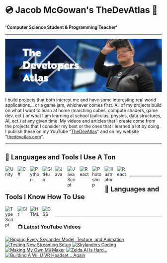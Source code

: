 # 💿 Jacob McGowan's TheDevAtlas 💽

**'Computer Science Student & Programming Teacher'**

---

!["Banner"](/photos/banner.png)

I build projects that both interest me and have some interesting real world applications... or a game jam, whichever comes first. All of my projects build on what I want to learn at home (marching cubes, compute shaders, game dev, ect.) or what I am learning at school (calculus, physics, data structures, AI, ect.) at any given time. My videos and articles that I create come from the projects that I consider my best or the ones that I learned a lot by doing. I publish these on my YouTube "[TheDevAtlas](https://www.youtube.com/@thedevatlas)" and on my website "[thedevatlas.com](https://www.thedevatlas.com/)".

---

## 💾 Languages and Tools I Use A Ton

<img align="left" alt="Unity" width="30px" style="padding-right:10px;" src="https://cdn.jsdelivr.net/gh/devicons/devicon@latest/icons/unity/unity-original.svg" />
<img align="left" alt="C#" width="30px" style="padding-right:10px;" src="https://cdn.jsdelivr.net/gh/devicons/devicon@latest/icons/csharp/csharp-original.svg" />
<img align="left" alt="Python" width="30px" style="padding-right:10px;" src="https://cdn.jsdelivr.net/gh/devicons/devicon@latest/icons/python/python-original.svg" />
<img align="left" alt="GitHub" width="30px" style="padding-right:10px;" src="https://cdn.jsdelivr.net/gh/devicons/devicon/icons/github/github-original.svg" />
<img align="left" alt="Java" width="30px" style="padding-right:10px;" src="https://cdn.jsdelivr.net/gh/devicons/devicon/icons/java/java-original.svg"/>
<img align="left" alt="JavaScript" width="30px" style="padding-right:10px;" src="https://cdn.jsdelivr.net/gh/devicons/devicon/icons/javascript/javascript-plain.svg" />
<img align="left" alt="React" width="30px" style="padding-right:10px;" src="https://cdn.jsdelivr.net/gh/devicons/devicon/icons/react/react-original.svg" />
<img align="left" alt="Photoshop" width="30px" style="padding-right:10px;" src="https://cdn.jsdelivr.net/gh/devicons/devicon@latest/icons/photoshop/photoshop-original.svg" />
<img align="left" alt="Illustrator" width="30px" style="padding-right:10px;" src="https://cdn.jsdelivr.net/gh/devicons/devicon@latest/icons/illustrator/illustrator-plain.svg" />
<img align="left" alt="React" width="30px" style="padding-right:10px;" src="https://cdn.jsdelivr.net/gh/devicons/devicon@latest/icons/premierepro/premierepro-original.svg" />

<br />

---

## 🧠 Languages and Tools I Know How To Use

<img align="left" alt="TypeScript" width="30px" style="padding-right:10px;" src="https://cdn.jsdelivr.net/gh/devicons/devicon/icons/typescript/typescript-plain.svg" />
<img align="left" alt="Git" width="30px" style="padding-right:10px;" src="https://cdn.jsdelivr.net/gh/devicons/devicon/icons/git/git-original.svg" />
<img align="left" alt="HTML" width="30px" style="padding-right:10px;" src="https://cdn.jsdelivr.net/gh/devicons/devicon/icons/html5/html5-plain.svg" />
<img align="left" alt="CSS" width="30px" style="padding-right:10px;" src="https://cdn.jsdelivr.net/gh/devicons/devicon/icons/css3/css3-plain.svg" />

<br />

---

### 📺 Latest YouTube Videos

<!-- BEGIN YOUTUBE-CARDS -->
[![Ripping Every Skylander Model, Texture, and Animation](https://ytcards.demolab.com/?id=VAIksdf9hWY&title=Ripping+Every+Skylander+Model%2C+Texture%2C+and+Animation&lang=en&timestamp=1725043372&background_color=%230d1117&title_color=%23ffffff&stats_color=%23dedede&max_title_lines=1&width=250&border_radius=5 "Ripping Every Skylander Model, Texture, and Animation")](https://www.youtube.com/watch?v=VAIksdf9hWY)
[![Testing New Streaming Setup](https://ytcards.demolab.com/?id=GzKXZ0yE2MA&title=Testing+New+Streaming+Setup&lang=en&timestamp=1725084321&background_color=%230d1117&title_color=%23ffffff&stats_color=%23dedede&max_title_lines=1&width=250&border_radius=5 "Testing New Streaming Setup")](https://www.youtube.com/watch?v=GzKXZ0yE2MA)
[![Skylanders Coding](https://ytcards.demolab.com/?id=QqdLAuloN_8&title=Skylanders+Coding&lang=en&timestamp=1724991962&background_color=%230d1117&title_color=%23ffffff&stats_color=%23dedede&max_title_lines=1&width=250&border_radius=5 "Skylanders Coding")](https://www.youtube.com/watch?v=QqdLAuloN_8)
[![Making My Own Mii Maker](https://ytcards.demolab.com/?id=S5a07lY1AuM&title=Making+My+Own+Mii+Maker&lang=en&timestamp=1724869137&background_color=%230d1117&title_color=%23ffffff&stats_color=%23dedede&max_title_lines=1&width=250&border_radius=5 "Making My Own Mii Maker")](https://www.youtube.com/watch?v=S5a07lY1AuM)
[![Zelda AI Is Hard...](https://ytcards.demolab.com/?id=MobgLPKt7iQ&title=Zelda+AI+Is+Hard...&lang=en&timestamp=1724860822&background_color=%230d1117&title_color=%23ffffff&stats_color=%23dedede&max_title_lines=1&width=250&border_radius=5 "Zelda AI Is Hard...")](https://www.youtube.com/watch?v=MobgLPKt7iQ)
[![Building A Wii U VR Headset... Again](https://ytcards.demolab.com/?id=a3HGMO-_UBE&title=Building+A+Wii+U+VR+Headset...+Again&lang=en&timestamp=1724774400&background_color=%230d1117&title_color=%23ffffff&stats_color=%23dedede&max_title_lines=1&width=250&border_radius=5 "Building A Wii U VR Headset... Again")](https://www.youtube.com/watch?v=a3HGMO-_UBE)
<!-- END YOUTUBE-CARDS -->
#
